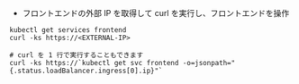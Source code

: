 - フロントエンドの外部 IP を取得して curl を実行し、フロントエンドを操作
```
kubectl get services frontend
curl -ks https://<EXTERNAL-IP>
 
# curl を 1 行で実行することもできます
curl -ks https://`kubectl get svc frontend -o=jsonpath="{.status.loadBalancer.ingress[0].ip}"`
```
